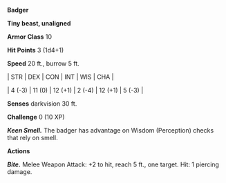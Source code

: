 **Badger**

**Tiny beast, unaligned**

**Armor Class** 10

**Hit Points** 3 (1d4+1)

**Speed** 20 ft., burrow 5 ft.

|   STR   |   DEX   |   CON   |   INT   |   WIS   |   CHA   |
  
| 4 (-3) | 11 (0) | 12 (+1) | 2 (-4) | 12 (+1) | 5 (-3) |

**Senses** darkvision 30 ft.

**Challenge** 0 (10 XP)

***Keen Smell.*** The badger has advantage on Wisdom (Perception) checks that rely on smell.

**Actions**

***Bite.*** Melee Weapon Attack: +2 to hit, reach 5 ft., one target. Hit: 1 piercing damage.

